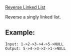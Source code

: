 [Reverse Linked List](https://leetcode.com/problems/reverse-linked-list/)

Reverse a singly linked list.

## Example:

```
Input: 1->2->3->4->5->NULL
Output: 5->4->3->2->1->NULL
```
